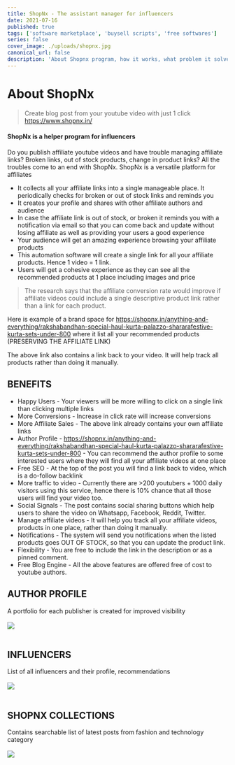 ```yaml
---
title: ShopNx - The assistant manager for influencers
date: 2021-07-16
published: true
tags: ['software marketplace', 'buysell scripts', 'free softwares']
series: false
cover_image: ./uploads/shopnx.jpg
canonical_url: false
description: 'About Shopnx program, how it works, what problem it solves'
---
```


# About ShopNx

> Create blog post from your youtube video with just 1 click
> https://www.shopnx.in/

#### ShopNx is a helper program for influencers

Do you publish affiliate youtube videos and have trouble managing affiliate links? Broken links, out of stock products, change in product links? All the troubles come to an end with ShopNx. ShopNx is a versatile platform for affiliates

- It collects all your affiliate links into a single manageable place. It periodically checks for broken or out of stock links and reminds you
- It creates your profile and shares with other affiliate authors and audience
- In case the affiliate link is out of stock, or broken it reminds you with a notification via email so that you can come back and update without losing affiliate as well as providing your users a good experience
- Your audience will get an amazing experience browsing your affiliate products
- This automation software will create a single link for all your affiliate products. Hence 1 video = 1 link.
- Users will get a cohesive experience as they can see all the recommended products at 1 place including images and price

> The research says that the affiliate conversion rate would improve if affiliate videos could include a single descriptive product link rather than a link for each product.

Here is example of a brand space for https://shopnx.in/anything-and-everything/rakshabandhan-special-haul-kurta-palazzo-shararafestive-kurta-sets-under-800 where it list all your recommended products (PRESERVING THE AFFILIATE LINK)

The above link also contains a link back to your video. It will help track all products rather than doing it manually.

## BENEFITS

- Happy Users - Your viewers will be more willing to click on a single link than clicking multiple links
- More Conversions - Increase in click rate will increase conversions
- More Affiliate Sales - The above link already contains your own affiliate links
- Author Profile - https://shopnx.in/anything-and-everything/rakshabandhan-special-haul-kurta-palazzo-shararafestive-kurta-sets-under-800 - You can recommend the author profile to some interested users where they will find all your affiliate videos at one place
- Free SEO - At the top of the post you will find a link back to video, which is a do-follow backlink
- More traffic to video - Currently there are >200 youtubers + 1000 daily visitors using this service, hence there is 10% chance that all those users will find your video too.
- Social Signals - The post contains social sharing buttons which help users to share the video on Whatsapp, Facebook, Reddit, Twitter.
- Manage affiliate videos - It will help you track all your affiliate videos, products in one place, rather than doing it manually.
- Notifications - The system will send you notifications when the listed products goes OUT OF STOCK, so that you can update the product link.
- Flexibility - You are free to include the link in the description or as a pinned comment.
- Free Blog Engine - All the above features are offered free of cost to youtube authors.

## AUTHOR PROFILE

A portfolio for each publisher is created for improved visibility
<br/>
<br/>
![](/uploads/shopnx-author-profile.jpg)
<br/>
<br/>

<!-- <g-image src="~/" all="" width="500"/> -->

## INFLUENCERS

List of all influencers and their profile, recommendations
<br/>
<br/>
![](/uploads/shopnx-influencers.jpg)
<br/>
<br/>

<!-- <g-image src="~/uploads/shopnx-influencers.jpg" all="" width="500"/> -->

## SHOPNX COLLECTIONS

Contains searchable list of latest posts from fashion and technology category
<br/>
<br/>
![](/uploads/shopnx-collections.jpg)

<!-- <g-image src="~/uploads/shopnx-collections.jpg" all="" width="500"/> -->
